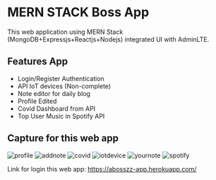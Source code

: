 # MERN STACK Boss App

This web application using MERN Stack (MongoDB+Expressjs+Reactjs+Nodejs) integrated UI with AdminLTE.


Features App
---
* Login/Register Authentication 
* API IoT devices (Non-complete)
* Note editor for daily blog
* Profile Edited
* Covid Dashboard from API
* Top User Music in Spotify API

Capture for this web app
---
![profile](https://user-images.githubusercontent.com/39507608/116391118-f9fab180-a848-11eb-9f42-577ce8b2b56b.JPG)
![addnote](https://user-images.githubusercontent.com/39507608/116390989-d0da2100-a848-11eb-9f15-c4f517e3c812.JPG)
![covid](https://user-images.githubusercontent.com/39507608/116391025-dc2d4c80-a848-11eb-96ce-63afdb7aab26.JPG)
![iotdevice](https://user-images.githubusercontent.com/39507608/116391065-eb13ff00-a848-11eb-8dd2-9fa4fbe097d8.JPG)
![yournote](https://user-images.githubusercontent.com/39507608/116391191-0da61800-a849-11eb-8513-94b3e7938e65.JPG)
![spotify](https://user-images.githubusercontent.com/39507608/116391153-0252ec80-a849-11eb-991a-70bc8a7c59ca.JPG)

Link for login this web app: https://abosszz-app.herokuapp.com/
